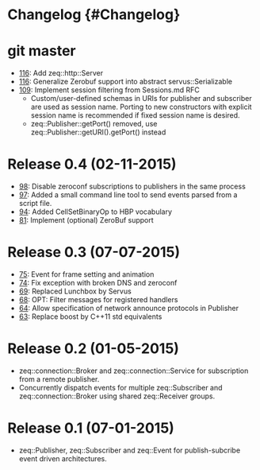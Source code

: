 # Changelog {#Changelog}

# git master

* [116](https://github.com/HBPVIS/zeq/issues/115):
  Add zeq::http::Server
* [116](https://github.com/HBPVIS/zeq/pull/116):
  Generalize Zerobuf support into abstract servus::Serializable
* [109](https://github.com/HBPVIS/zeq/pull/109):
  Implement session filtering from Sessions.md RFC
  * Custom/user-defined schemas in URIs for publisher and subscriber are used
    as session name. Porting to new constructors with explicit session name
    is recommended if fixed session name is desired.
  * zeq::Publisher::getPort() removed, use
    zeq::Publisher::getURI().getPort() instead

# Release 0.4 (02-11-2015)

* [98](https://github.com/HBPVIS/zeq/pull/98):
  Disable zeroconf subscriptions to publishers in the same process
* [97](https://github.com/HBPVIS/zeq/pull/97):
  Added a small command line tool to send events parsed from a script file.
* [94](https://github.com/HBPVIS/zeq/pull/94):
  Added CellSetBinaryOp to HBP vocabulary
* [81](https://github.com/HBPVIS/zeq/pull/81):
  Implement (optional) ZeroBuf support

# Release 0.3 (07-07-2015)

* [75](https://github.com/HBPVIS/zeq/pull/75):
  Event for frame setting and animation
* [74](https://github.com/HBPVIS/zeq/pull/74):
  Fix exception with broken DNS and zeroconf
* [69](https://github.com/HBPVIS/zeq/pull/69):
  Replaced Lunchbox by Servus
* [68](https://github.com/HBPVIS/zeq/pull/68):
  OPT: Filter messages for registered handlers
* [64](https://github.com/HBPVIS/zeq/pull/64):
  Allow specification of network announce protocols in Publisher
* [63](https://github.com/HBPVIS/zeq/pull/63):
  Replace boost by C++11 std equivalents

# Release 0.2 (01-05-2015)

* zeq::connection::Broker and zeq::connection::Service for subscription from a
  remote publisher.
* Concurrently dispatch events for multiple zeq::Subscriber and
  zeq::connection::Broker using shared zeq::Receiver groups.

# Release 0.1 (07-01-2015)

* zeq::Publisher, zeq::Subscriber and zeq::Event for publish-subcribe event
  driven architectures.
